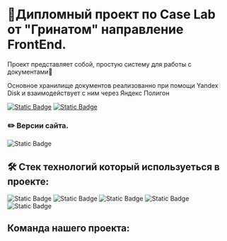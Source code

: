 # :loudspeaker:Дипломный проект по Case Lab от "Гринатом" направление FrontEnd.  

Проект представляет собой, простую систему для работы с документами📂

Основное хранилище документов реализованно при помощи Yandex Disk и взаимодействует с ним через Яндекс Полигон

[![Static Badge](https://img.shields.io/badge/%F0%9F%96%A5%D0%A1%D1%81%D1%8B%D0%BB%D0%BA%D0%B0%20%D0%BD%D0%B0%20%D0%BD%D0%B0%D1%88%20%D1%81%D0%B0%D0%B9%D1%82%F0%9F%96%A5-blue?style=for-the-badge&logo=figma%D0%BF%D0%B0%D1%80&logoColor=white)](https://greendocatom.web.app/)
[![Static Badge](https://img.shields.io/badge/%D0%A1%D1%81%D1%8B%D0%BB%D0%BA%D0%B0%20%D0%BD%D0%B0%20%D0%BD%D0%B0%D1%88%20%D0%BC%D0%B0%D0%BA%D0%B5%D1%82-orange?style=for-the-badge&logo=figma&logoColor=white)](https://www.figma.com/file/PT6dGwcEKgCmNcwJUeVXDI/GreenAtom-Doc-app?type=design&mode=design&t=XcnltAAzuvhx6obw-1)



### ✏️ Версии сайта.

![Static Badge](https://img.shields.io/badge/1.0%20(18.11.2023)-blue?style=plastic&logo=v&logoColor=white)

## :hammer_and_wrench: Стек технологий который используеться в проекте:

![Static Badge](https://img.shields.io/badge/typescript-blue?style=for-the-badge&logo=typescript&logoColor=white)
![Static Badge](https://img.shields.io/badge/react%20%20v18.2.0-blue?style=for-the-badge&logo=react&logoColor=white)
![Static Badge](https://img.shields.io/badge/MobX%20%20v6.10.2-brown?style=for-the-badge&logo=mobx&logoColor=white)
![Static Badge](https://img.shields.io/badge/react%20router%20dom%20%20v6.18.0-yelou?style=for-the-badge&logo=reactrouter&logoColor=white)
![Static Badge](https://img.shields.io/badge/axios%20%20v1.6.0-purple?style=for-the-badge&logo=axios&logoColor=white)


## Команда нашего проекта:




